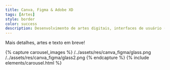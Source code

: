 ```yaml
---
title: Canva, Figma & Adobe XD
tags: [Artes]
style: border
color: success
description: Desenvolvimento de artes digitais, interfaces de usuário (UI) e experiência de usuário (UX) através de plataformas online. Adobe XD e Figma são utilizados também em projetos de **prototipação**.
---
```


Mais detalhes, artes e texto em breve!

{% capture carousel_images %}
/../assets/res/canva_figma/glass.png
/../assets/res/canva_figma/glass2.png
{% endcapture %}
{% include elements/carousel.html %}
